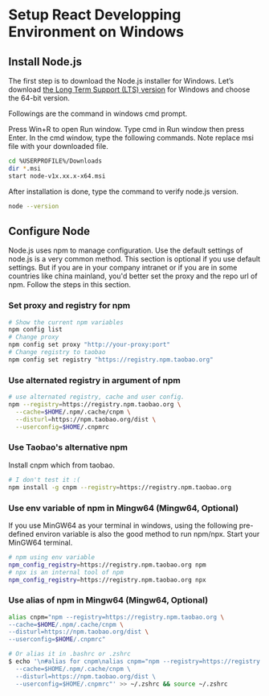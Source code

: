 # Setup React Developping Environment on Windows

## Install Node.js

The first step is to download the Node.js installer for Windows. 
Let’s download [the Long Term Support (LTS) version](https://nodejs.org/en/download/) for Windows and choose the 64-bit version.

Followings are the command in windows cmd prompt. 

Press Win+R to open Run window. Type cmd in Run window then press Enter. In the cmd window, type the following commands. Note replace msi file with your downloaded file.

```bash
cd %USERPROFILE%/Downloads
dir *.msi
start node-v1x.xx.x-x64.msi
```

After installation is done, type the command to verify node.js version.

```bash
node --version
```

## Configure Node

Node.js uses npm to manage configuration. Use the default settings of node.js is a very common method. This section is optional if you use default settings. But if you are in your company intranet or if you are in some countries like china mainland, you'd better set the proxy and the repo url of npm. Follow the steps in this section.

### Set proxy and registry for npm
```bash
# Show the current npm variables
npm config list
# Change proxy 
npm config set proxy "http://your-proxy:port"
# Change registry to taobao
npm config set registry "https://registry.npm.taobao.org"
```

### Use alternated registry in argument of npm
```bash
# use alternated registry, cache and user config.
npm --registry=https://registry.npm.taobao.org \
  --cache=$HOME/.npm/.cache/cnpm \
  --disturl=https://npm.taobao.org/dist \
  --userconfig=$HOME/.cnpmrc
```

### Use Taobao's alternative npm 
Install cnpm which from taobao.
```bash
# I don't test it :(
npm install -g cnpm --registry=https://registry.npm.taobao.org
```

### Use env variable of npm in Mingw64 (Mingw64, Optional)
If you use MinGW64 as your terminal in windows, using the following pre-defined environ variable is also the good method to run npm/npx. Start your MinGW64 terminal.
```bash
# npm using env variable
npm_config_registry=https://registry.npm.taobao.org npm
# npx is an internal tool of npm
npm_config_registry=https://registry.npm.taobao.org npx
```

### Use alias of npm in Mingw64 (Mingw64, Optional)
```bash
alias cnpm="npm --registry=https://registry.npm.taobao.org \
--cache=$HOME/.npm/.cache/cnpm \
--disturl=https://npm.taobao.org/dist \
--userconfig=$HOME/.cnpmrc"

# Or alias it in .bashrc or .zshrc
$ echo '\n#alias for cnpm\nalias cnpm="npm --registry=https://registry.npm.taobao.org \
  --cache=$HOME/.npm/.cache/cnpm \
  --disturl=https://npm.taobao.org/dist \
  --userconfig=$HOME/.cnpmrc"' >> ~/.zshrc && source ~/.zshrc
```
